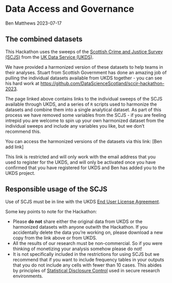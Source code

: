 Data Access and Governance
================
Ben Matthews
2023-07-17

## The combined datasets

This Hackathon uses the sweeps of the [Scottish Crime and Justice Survey (SCJS)](https://www.gov.scot/collections/scottish-crime-and-justice-survey/)
from the [UK Data Service (UKDS)](https://beta.ukdataservice.ac.uk/datacatalogue/series/series?id=2000046).

We have provided a harmonized version of these datasets to help teams in
their analyses. Stuart from Scottish Government has done an amazing job
of pulling the individual datasets available from UKDS together - you
can see his hard work at
<https://github.com/DataScienceScotland/sccjr-hackathon-2023>.

The page linked above contains links to the individual sweeps of the
SCJS available through UKDS, and a series of `R` scripts used to
harmonize the datasets and combine them into a single analytical
dataset. As part of this process we have removed some variables from the
SCJS - if you are feeling intrepid you are welcome to spin up your own
harmonized dataset from the individual sweeps and include any variables you like, but we don’t recommend
this.

You can access the harmonized versions of the datasets via this link:
\[Ben add link\]

This link is restricted and will only work with the email address that
you used to register for the UKDS, and will only be activated once you
have confirmed that you have registered for UKDS and Ben has added you
to the UKDS project.

## Responsible usage of the SCJS

Use of SCJS must be in line with the UKDS [End User License
Agreement](https://ukdataservice.ac.uk/app/uploads/cd137-enduserlicence.pdf).

Some key points to note for the Hackathon:

- Please **do not** share either the original data from UKDS or the
  harmonized datasets with anyone outwith the Hackathon. If you accidentally delete
  the data you’re working on, please download a new copy from the link
  above or from UKDS. 
- All the results of our research must be non-commercial. So if you were
  thinking of monetizing your analysis somehow please do not!
- It is not specifically included in the restrictions for using SCJS but
  we recommend that if you want to include frequency tables in your
  outputs that you do not include any cells with fewer than 10 cases.
  This abides by principles of [Statistical Disclosure
  Control](https://dam.ukdataservice.ac.uk/media/622521/thf_datareport_aw_web.pdf)
  used in secure research environments.
